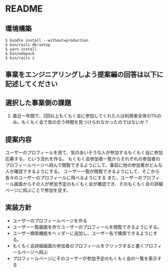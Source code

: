 # README

## 環境構築
```
$ bundle install --without=production
$ bin/rails db:setup
$ yarn install
$ bin/webpack
$ bin/rails s
```

## 事業をエンジニアリングしよう提案編の回答は以下に記述してください
## 選択した事業側の課題

1. 直近一年間で、2回以上もくもく会に参加してくれた人は利用者全体の1%のみ。もくもく会で気の合う仲間を見つけられなかったのではないか？

## 提案内容

ユーザーのプロフィールを見て、気のあいそうな人が参加するもくもく会に参加応募する。という流れを作る。
もくもく会参加者一覧からそれぞれの参加者のプロフィールページへ飛んで閲覧できるようにして、事前に他の参加者がどんな人か確認できるようにする。
ユーザー一覧が閲覧できるようにして、そこから各々のユーザーのプロフィールに飛べるようにする
また、ユーザーのプロフィール画面からその人が参加予定のもくもく会が確認でき、そのもくもく会の詳細ページに飛ぶことで参加を促す。

## 実装方針

- ユーザーのプロフィールページを作る
- ユーザー一覧画面を作りユーザーのプロフィールを閲覧できるようにする。
- ユーザー検索機能をヘッダーに追加し、ユーザー名で検索できるようにする。
- もくもく会詳細画面の参加者のプロフィールをクリックすると書くプロフィールページへ飛ぶ
- プロフィールページにそのユーザーが参加予定のもくもく会の一覧を表示する